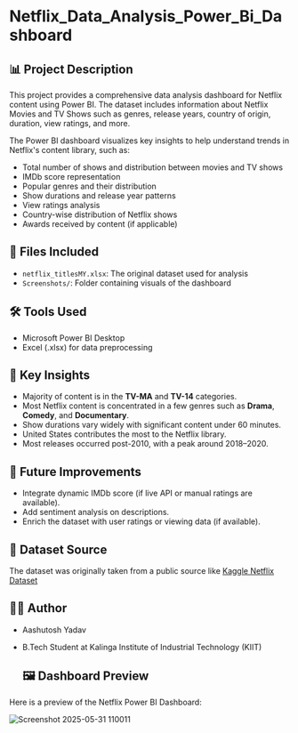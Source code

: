 # Netflix_Data_Analysis_Power_Bi_Dashboard

## 📊 Project Description
This project provides a comprehensive data analysis dashboard for Netflix content using Power BI. The dataset includes information about Netflix Movies and TV Shows such as genres, release years, country of origin, duration, view ratings, and more.

The Power BI dashboard visualizes key insights to help understand trends in Netflix's content library, such as:
- Total number of shows and distribution between movies and TV shows
- IMDb score representation
- Popular genres and their distribution
- Show durations and release year patterns
- View ratings analysis
- Country-wise distribution of Netflix shows
- Awards received by content (if applicable)

## 📁 Files Included
- `netflix_titlesMY.xlsx`: The original dataset used for analysis
- `Screenshots/`: Folder containing visuals of the dashboard

## 🛠 Tools Used
- Microsoft Power BI Desktop
- Excel (.xlsx) for data preprocessing

## 🧠 Key Insights
- Majority of content is in the **TV-MA** and **TV-14** categories.
- Most Netflix content is concentrated in a few genres such as **Drama**, **Comedy**, and **Documentary**.
- Show durations vary widely with significant content under 60 minutes.
- United States contributes the most to the Netflix library.
- Most releases occurred post-2010, with a peak around 2018–2020.

## 🚀 Future Improvements
- Integrate dynamic IMDb score (if live API or manual ratings are available).
- Add sentiment analysis on descriptions.
- Enrich the dataset with user ratings or viewing data (if available).

## 📎 Dataset Source
The dataset was originally taken from a public source like [Kaggle Netflix Dataset](https://www.kaggle.com/shivamb/netflix-shows)

## 👨‍💻 Author
- Aashutosh Yadav
- B.Tech Student at Kalinga Institute of Industrial Technology (KIIT)

  ## 🖼️ Dashboard Preview

Here is a preview of the Netflix Power BI Dashboard:

![Screenshot 2025-05-31 110011](https://github.com/user-attachments/assets/ec7e11c2-0394-41aa-aa88-b949d3b1799c)



